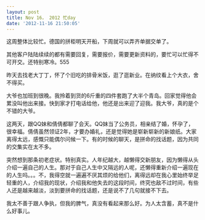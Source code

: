 ```yaml
---
layout: post
title: Nov 16， 2012 忙day
date: '2012-11-16 21:50:05'
---
```



这周整体比较忙。德国的拼柜明天开船，下周就可以弄齐单据交单了。

其他客户陆陆续续的都有需要回复，需要报价，需要更新资料的，要忙可以忙得不可开交。还特别寒冷。555

昨天去找老大丁丁，怀了个旧吃的排骨米饭，逛了逛新业。在纳纹看上个大衣，舍不得买。

大爷也加班到很晚。我拎着到货的6斤重的四件套跑了大半个青岛。回家觉得他会累没叫他出来接。快到家才打电话给他，他还是出来迎了迎我。我大爷，真的是个不错的大爷。

这两天，跟QQ妹和倩倩都聊了会天。QQ妹当了公务员，相亲结了婚，怀孕了，很幸福。倩倩虽然领证2年，才要办婚礼，还是觉得她是崭新崭新的新娘纸。大家离得太远，感慨只能偶尔问候一下。有的时候的聊天，是拼命的找话题，因为共同的交集实在太不多。

突然想到那条初老症状。特别真实。人年纪越大，越懒得交新朋友，因为懒得从头介绍一遍自己的人生。那对于自己人生中又隔远的人呢，还懒得重新介绍一遍现在的人生吗。。。不，我得空就一遍遍不厌其烦的给他们，离得远却在我心里始终举足轻重的人，介绍我的现状，介绍我和他失去的这段时间，终究也敌不过时间，有些人还是越来越淡，淡到要拼命的找话题，还是说不了几句就接不下去。

我太不善于跟人争执，但我的脾气，真没有看起来那么好。为人太含蓄，真不是什么好事儿。


